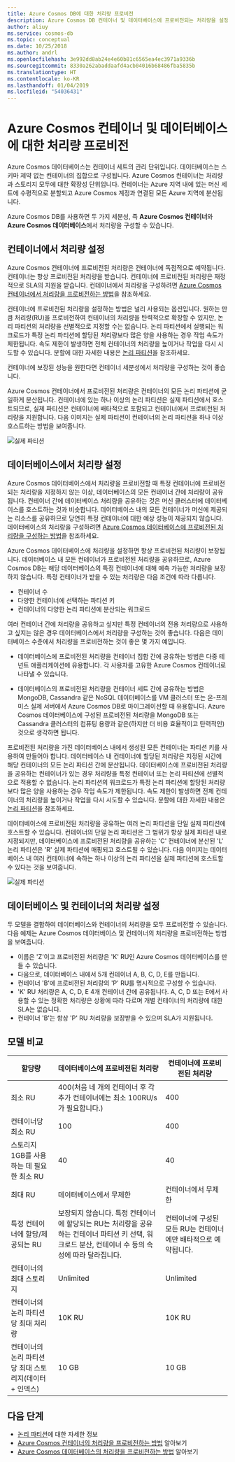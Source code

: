 ```yaml
---
title: Azure Cosmos DB에 대한 처리량 프로비전
description: Azure Cosmos DB 컨테이너 및 데이터베이스에 프로비전되는 처리량을 설정하는 방법을 알아봅니다.
author: aliuy
ms.service: cosmos-db
ms.topic: conceptual
ms.date: 10/25/2018
ms.author: andrl
ms.openlocfilehash: 3e992dd8ab24e4e60b81c6565ea4ec3971a9336b
ms.sourcegitcommit: 8330a262abaddaafd4acb04016b68486fba5835b
ms.translationtype: HT
ms.contentlocale: ko-KR
ms.lasthandoff: 01/04/2019
ms.locfileid: "54036431"
---
```

# <a name="provision-throughput-on-azure-cosmos-containers-and-databases"></a>Azure Cosmos 컨테이너 및 데이터베이스에 대한 처리량 프로비전

Azure Cosmos 데이터베이스는 컨테이너 세트의 관리 단위입니다. 데이터베이스는 스키마 제약 없는 컨테이너의 집합으로 구성됩니다. Azure Cosmos 컨테이너는 처리량과 스토리지 모두에 대한 확장성 단위입니다. 컨테이너는 Azure 지역 내에 있는 머신 세트에 수평적으로 분할되고 Azure Cosmos 계정과 연결된 모든 Azure 지역에 분산됩니다.

Azure Cosmos DB를 사용하면 두 가지 세분성, 즉 **Azure Cosmos 컨테이너**와 **Azure Cosmos 데이터베이스**에서 처리량을 구성할 수 있습니다.

## <a name="setting-throughput-on-a-container"></a>컨테이너에서 처리량 설정  

Azure Cosmos 컨테이너에 프로비전된 처리량은 컨테이너에 독점적으로 예약됩니다. 컨테이너는 항상 프로비전된 처리량을 받습니다. 컨테이너에 프로비전된 처리량은 재정적으로 SLA의 지원을 받습니다. 컨테이너에서 처리량을 구성하려면 [Azure Cosmos 컨테이너에서 처리량을 프로비전하는 방법](how-to-provision-container-throughput.md)을 참조하세요.

컨테이너에 프로비전된 처리량을 설정하는 방법은 널리 사용되는 옵션입니다. 원하는 만큼 처리량(RU)을 프로비전하여 컨테이너의 처리량을 탄력적으로 확장할 수 있지만, 논리 파티션의 처리량을 선별적으로 지정할 수는 없습니다. 논리 파티션에서 실행되는 워크로드가 특정 논리 파티션에 할당된 처리량보다 많은 양을 사용하는 경우 작업 속도가 제한됩니다. 속도 제한이 발생하면 전체 컨테이너의 처리량을 높이거나 작업을 다시 시도할 수 있습니다. 분할에 대한 자세한 내용은 [논리 파티션](partition-data.md)을 참조하세요.

컨테이너에 보장된 성능을 원한다면 컨테이너 세분성에서 처리량을 구성하는 것이 좋습니다.

Azure Cosmos 컨테이너에서 프로비전된 처리량은 컨테이너의 모든 논리 파티션에 균일하게 분산됩니다. 컨테이너에 있는 하나 이상의 논리 파티션은 실제 파티션에서 호스트되므로, 실제 파티션은 컨테이너에 배타적으로 포함되고 컨테이너에서 프로비전된 처리량을 지원합니다. 다음 이미지는 실제 파티션이 컨테이너의 논리 파티션을 하나 이상 호스트하는 방법을 보여줍니다.

![실제 파티션](./media/set-throughput/resource-partition.png)

## <a name="setting-throughput-on-a-database"></a>데이터베이스에서 처리량 설정

Azure Cosmos 데이터베이스에서 처리량을 프로비전할 때 특정 컨테이너에 프로비전되는 처리량을 지정하지 않는 이상, 데이터베이스의 모든 컨테이너 간에 처리량이 공유됩니다. 컨테이너 간에 데이터베이스 처리량을 공유하는 것은 머신 클러스터에 데이터베이스를 호스트하는 것과 비슷합니다. 데이터베이스 내의 모든 컨테이너가 머신에 제공되는 리소스를 공유하므로 당연히 특정 컨테이너에 대한 예상 성능이 제공되지 않습니다. 데이터베이스의 처리량을 구성하려면 [Azure Cosmos 데이터베이스에 프로비전된 처리량을 구성하는 방법](how-to-provision-database-throughput.md)을 참조하세요.

Azure Cosmos 데이터베이스에 처리량을 설정하면 항상 프로비전된 처리량이 보장됩니다. 데이터베이스 내 모든 컨테이너가 프로비전된 처리량을 공유하므로, Azure Cosmos DB는 해당 데이터베이스의 특정 컨테이너에 대해 예측 가능한 처리량을 보장하지 않습니다. 특정 컨테이너가 받을 수 있는 처리량은 다음 조건에 따라 다릅니다.

* 컨테이너 수
* 다양한 컨테이너에 선택하는 파티션 키
* 컨테이너의 다양한 논리 파티션에 분산되는 워크로드 

여러 컨테이너 간에 처리량을 공유하고 싶지만 특정 컨테이너의 전용 처리량으로 사용하고 싶지는 않은 경우 데이터베이스에서 처리량을 구성하는 것이 좋습니다. 다음은 데이터베이스 수준에서 처리량을 프로비전하는 것이 좋은 몇 가지 예입니다.

* 데이터베이스에 프로비전된 처리량을 컨테이너 집합 간에 공유하는 방법은 다중 테넌트 애플리케이션에 유용합니다. 각 사용자를 고유한 Azure Cosmos 컨테이너로 나타낼 수 있습니다.

* 데이터베이스의 프로비전된 처리량을 컨테이너 세트 간에 공유하는 방법은 MongoDB, Cassandra 같은 NoSQL 데이터베이스를 VM 클러스터 또는 온-프레미스 실제 서버에서 Azure Cosmos DB로 마이그레이션할 때 유용합니다. Azure Cosmos 데이터베이스에 구성된 프로비전된 처리량을 MongoDB 또는 Cassandra 클러스터의 컴퓨팅 용량과 같은(하지만 더 비용 효율적이고 탄력적인) 것으로 생각하면 됩니다.  

프로비전된 처리량을 가진 데이터베이스 내에서 생성된 모든 컨테이너는 파티션 키를 사용하여 만들어야 합니다. 데이터베이스 내 컨테이너에 할당된 처리량은 지정된 시간에 해당 컨테이너의 모든 논리 파티션 간에 분산됩니다. 데이터베이스에 프로비전된 처리량을 공유하는 컨테이너가 있는 경우 처리량을 특정 컨테이너 또는 논리 파티션에 선별적으로 적용할 수 없습니다. 논리 파티션의 워크로드가 특정 논리 파티션에 할당된 처리량보다 많은 양을 사용하는 경우 작업 속도가 제한됩니다. 속도 제한이 발생하면 전체 컨테이너의 처리량을 높이거나 작업을 다시 시도할 수 있습니다. 분할에 대한 자세한 내용은 [논리 파티션](partition-data.md)을 참조하세요.

데이터베이스에 프로비전된 처리량을 공유하는 여러 논리 파티션을 단일 실제 파티션에 호스트할 수 있습니다. 컨테이너의 단일 논리 파티션은 그 범위가 항상 실제 파티션 내로 지정되지만, 데이터베이스에 프로비전된 처리량을 공유하는 'C' 컨테이너에 분산된 'L' 논리 파티션은 'R' 실제 파티션에 매핑되고 호스트될 수 있습니다. 다음 이미지는 데이터베이스 내 여러 컨테이너에 속하는 하나 이상의 논리 파티션을 실제 파티션에 호스트할 수 있다는 것을 보여줍니다.

![실제 파티션](./media/set-throughput/resource-partition2.png)

## <a name="setting-throughput-on-a-database-and-a-container"></a>데이터베이스 및 컨테이너의 처리량 설정

두 모델을 결합하여 데이터베이스와 컨테이너의 처리량을 모두 프로비전할 수 있습니다. 다음 예제는 Azure Cosmos 데이터베이스 및 컨테이너의 처리량을 프로비전하는 방법을 보여줍니다.

* 이름은 'Z'이고 프로비전된 처리량은 'K' RU인 Azure Cosmos 데이터베이스를 만들 수 있습니다. 
* 다음으로, 데이터베이스 내에서 5개 컨테이너 A, B, C, D, E를 만듭니다.
* 컨테이너 'B'에 프로비전된 처리량의 'P' RU를 명시적으로 구성할 수 있습니다.
* 'K' RU 처리량은 A, C, D, E 4개 컨테이너 간에 공유됩니다. A, C, D 또는 E에서 사용할 수 있는 정확한 처리량은 상황에 따라 다르며 개별 컨테이너의 처리량에 대한 SLA는 없습니다.
* 컨테이너 'B'는 항상 'P' RU 처리량을 보장받을 수 있으며 SLA가 지원됩니다.

## <a name="comparison-of-models"></a>모델 비교

|**할당량**  |**데이터베이스에 프로비전된 처리량**  |**컨테이너에 프로비전된 처리량**|
|---------|---------|---------|
|최소 RU |400(처음 네 개의 컨테이너 후 각 추가 컨테이너에는 최소 100RU/s가 필요합니다.) |400|
|컨테이너당 최소 RU|100|400|
|스토리지 1GB를 사용하는 데 필요한 최소 RU|40|40|
|최대 RU|데이터베이스에서 무제한|컨테이너에서 무제한|
|특정 컨테이너에 할당/제공되는 RU|보장되지 않습니다. 특정 컨테이너에 할당되는 RU는 처리량을 공유하는 컨테이너 파티션 키 선택, 워크로드 분산, 컨테이너 수 등의 속성에 따라 달라집니다. |컨테이너에 구성된 모든 RU는 컨테이너에만 배타적으로 예약됩니다.|
|컨테이너의 최대 스토리지|Unlimited|Unlimited|
|컨테이너의 논리 파티션당 최대 처리량|10K RU|10K RU|
|컨테이너의 논리 파티션당 최대 스토리지(데이터 + 인덱스)|10 GB|10 GB|

## <a name="next-steps"></a>다음 단계

* [논리 파티션](partition-data.md)에 대한 자세한 정보
* [Azure Cosmos 컨테이너의 처리량을 프로비전하는 방법](how-to-provision-container-throughput.md) 알아보기
* [Azure Cosmos 데이터베이스의 처리량을 프로비전하는 방법](how-to-provision-database-throughput.md) 알아보기

